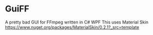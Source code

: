 # GuiFF
A pretty bad GUI for FFmpeg written in C# WPF
This uses Material Skin https://www.nuget.org/packages/MaterialSkin/0.2.1?_src=template
